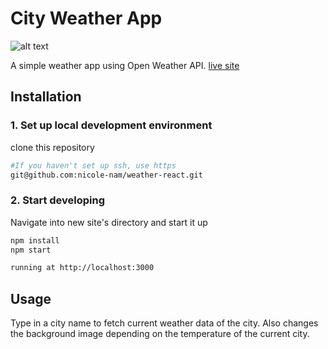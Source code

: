 # City Weather App

![alt text](http://nicolenam.com/images/project-img/weather-app.png)

A simple weather app using Open Weather API. [live site](https://nicole-nam.github.io/weather-react/)

## Installation

### 1. Set up local development environment

clone this repository

```bash
#If you haven't set up ssh, use https
git@github.com:nicole-nam/weather-react.git
```

### 2. Start developing

Navigate into new site's directory and start it up

```bash
npm install
npm start

running at http://localhost:3000
```

## Usage

Type in a city name to fetch current weather data of the city. Also changes the background image depending on the temperature of the current city.
